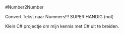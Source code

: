 #Number2Number

Convert Tekst naar Nummers!!! SUPER HANDIG (not)

                                          
Klein C# projectje om mijn kennis met C# uit te breiden.
